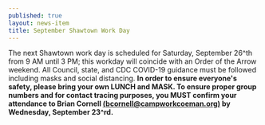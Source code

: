 ```yaml
---
published: true
layout: news-item
title: September Shawtown Work Day
---
```


The next Shawtown work day is scheduled for Saturday, September 26^th from 9 AM until 3 PM; this workday will coincide with an Order of the Arrow weekend. All Council, state, and CDC COVID-19 guidance must be followed including masks and social distancing. **In order to ensure everyone's safety, please bring your own LUNCH and MASK. To ensure proper group numbers and for contact tracing purposes, you MUST confirm your attendance to Brian Cornell [(bcornell@campworkcoeman.org)](mailto:bcornell@campworkcoeman.org) by Wednesday, September 23^rd.**
